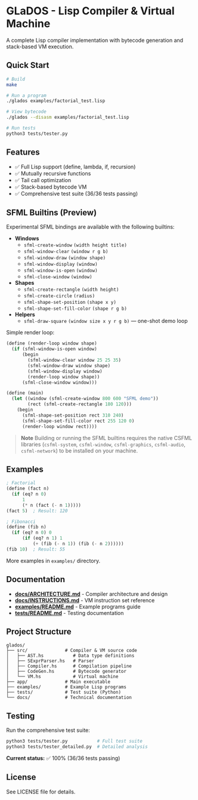 # GLaDOS - Lisp Compiler & Virtual Machine

A complete Lisp compiler implementation with bytecode generation and stack-based VM execution.

## Quick Start

```bash
# Build
make

# Run a program
./glados examples/factorial_test.lisp

# View bytecode
./glados --disasm examples/factorial_test.lisp

# Run tests
python3 tests/tester.py
```

## Features

- ✅ Full Lisp support (define, lambda, if, recursion)
- ✅ Mutually recursive functions
- ✅ Tail call optimization
- ✅ Stack-based bytecode VM
- ✅ Comprehensive test suite (36/36 tests passing)

## SFML Builtins (Preview)

Experimental SFML bindings are available with the following builtins:

- **Windows**
  - `sfml-create-window` `(width height title)`
  - `sfml-window-clear` `(window r g b)`
  - `sfml-window-draw` `(window shape)`
  - `sfml-window-display` `(window)`
  - `sfml-window-is-open` `(window)`
  - `sfml-close-window` `(window)`
- **Shapes**
  - `sfml-create-rectangle` `(width height)`
  - `sfml-create-circle` `(radius)`
  - `sfml-shape-set-position` `(shape x y)`
  - `sfml-shape-set-fill-color` `(shape r g b)`
- **Helpers**
  - `sfml-draw-square` `(window size x y r g b)` — one-shot demo loop

Simple render loop:

```lisp
(define (render-loop window shape)
  (if (sfml-window-is-open window)
      (begin
        (sfml-window-clear window 25 25 35)
        (sfml-window-draw window shape)
        (sfml-window-display window)
        (render-loop window shape))
      (sfml-close-window window)))

(define (main)
  (let ((window (sfml-create-window 800 600 "SFML demo"))
        (rect (sfml-create-rectangle 180 120)))
    (begin
      (sfml-shape-set-position rect 310 240)
      (sfml-shape-set-fill-color rect 255 120 0)
      (render-loop window rect))))
```

> **Note**
> Building or running the SFML builtins requires the native CSFML libraries (`csfml-system`, `csfml-window`, `csfml-graphics`, `csfml-audio`, `csfml-network`) to be installed on your machine.

## Examples

```lisp
; Factorial
(define (fact n)
  (if (eq? n 0)
      1
      (* n (fact (- n 1)))))
(fact 5)  ; Result: 120
```

```lisp
; Fibonacci
(define (fib n)
  (if (eq? n 0) 0
      (if (eq? n 1) 1
          (+ (fib (- n 1)) (fib (- n 2))))))
(fib 10)  ; Result: 55
```

More examples in `examples/` directory.

## Documentation

- **[docs/ARCHITECTURE.md](docs/ARCHITECTURE.md)** - Compiler architecture and design
- **[docs/INSTRUCTIONS.md](docs/INSTRUCTIONS.md)** - VM instruction set reference
- **[examples/README.md](examples/README.md)** - Example programs guide
- **[tests/README.md](tests/README.md)** - Testing documentation

## Project Structure

```
glados/
├── src/              # Compiler & VM source code
│   ├── AST.hs           # Data type definitions
│   ├── SExprParser.hs   # Parser
│   ├── Compiler.hs      # Compilation pipeline
│   ├── CodeGen.hs       # Bytecode generator
│   └── VM.hs            # Virtual machine
├── app/              # Main executable
├── examples/         # Example Lisp programs
├── tests/            # Test suite (Python)
└── docs/             # Technical documentation
```

## Testing

Run the comprehensive test suite:

```bash
python3 tests/tester.py           # Full test suite
python3 tests/tester_detailed.py  # Detailed analysis
```

**Current status:** ✅ 100% (36/36 tests passing)

## License

See LICENSE file for details.
